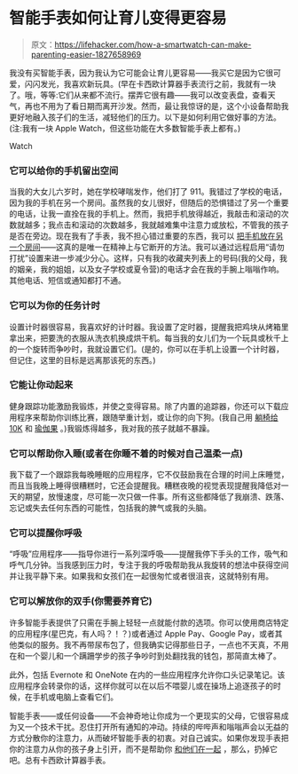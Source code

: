 # 智能手表如何让育儿变得更容易

> 原文：<https://lifehacker.com/how-a-smartwatch-can-make-parenting-easier-1827658969>

我没有买智能手表，因为我认为它可能会让育儿更容易——我买它是因为它很可爱，闪闪发光，我喜欢新玩具。(早在卡西欧计算器手表流行之前，我就有一块了。哦，等等:它们从来都不流行。摆弄它很有趣——我可以改变表盘，查看天气，再也不用为了看日期而离开沙发。然而，最让我惊讶的是，这个小设备帮助我更好地融入孩子们的生活，减轻他们的压力。以下是如何利用它做好事的方法。(注:我有一块 Apple Watch，但这些功能在大多数智能手表上都有。)

Watch

### **它可以给你的手机留出空间**

当我的大女儿六岁时，她在学校哮喘发作，他们打了 911。我错过了学校的电话，因为我的手机在另一个房间。虽然我的女儿很好，但随后的恐惧错过了另一个重要的电话，让我一直拴在我的手机上。然而，我把手机放得越近，我敲击和滚动的次数就越多；我点击和滚动的次数越多，我就越难集中注意力或放松，不管我的孩子是否在旁边。现在我有了手表，我不担心错过重要的东西，我可以 [把手机放在另一个房间](https://www.theatlantic.com/technology/archive/2017/08/a-sitting-phone-gathers-brain-dross/535476/)——这真的是唯一在精神上与它断开的方法。我可以通过远程启用“请勿打扰”设置来进一步减少分心。这样，只有我的收藏夹列表上的号码(我的父母，我的姻亲，我的姐姐，以及女子学校或夏令营)的电话才会在我的手腕上嗡嗡作响。其他电话、短信或通知都打不通。

### **它可以为你的任务计时**

设置计时器很容易，我喜欢好的计时器。我设置了定时器，提醒我把鸡块从烤箱里拿出来，把要洗的衣服从洗衣机换成烘干机。每当我的女儿们为一个玩具或秋千上的一个旋转而争吵时，我就设置它们。(是的，你可以在手机上设置一个计时器，但记住，这里的目标是远离那该死的东西。)

### **它能让你动起来**

健身跟踪功能激励我锻炼，并使之变得容易。除了内置的追踪器，你还可以下载应用程序来帮助你训练比赛，跟随举重计划，或让你的向下狗。(我自己用 [躺椅给 10K](https://itunes.apple.com/us/app/10k-runner-couch-to-10k-run/id456591673?mt=8) 和 [瑜伽果](https://itunes.apple.com/us/app/yogaglo-yoga-and-meditation/id1023475268?mt=8) 。)我锻炼得越多，我对我的孩子就越不暴躁。

### **它可以帮助你入睡(或者在你睡不着的时候对自己温柔一点)**

我下载了一个跟踪我每晚睡眠的应用程序，它不仅鼓励我在合理的时间上床睡觉，而且当我晚上睡得很糟糕时，它还会提醒我。糟糕夜晚的视觉表现提醒我降低对一天的期望，放慢速度，尽可能一次只做一件事。所有这些都降低了我崩溃、跌落、忘记或失去任何东西的可能性，包括我的脾气或我的头脑。

### **它可以提醒你呼吸**

“呼吸”应用程序——指导你进行一系列深呼吸——提醒我停下手头的工作，吸气和呼气几分钟。当我感到压力时，专注于我的呼吸帮助我从我旋转的想法中获得空间并让我平静下来。如果我和女孩们在一起很匆忙或者很沮丧，这就特别有用。

### **它可以解放你的双手(你需要养育它)**

许多智能手表提供了只需在手腕上轻轻一点就能付款的选项。你可以使用商店特定的应用程序(星巴克，有人吗？！？)或者通过 Apple Pay、Google Pay，或者其他类似的服务。我不再带尿布包了，但我确实记得那些日子，一点也不天真，不用在和一个婴儿和一个蹒跚学步的孩子争吵时到处翻找我的钱包，那简直太棒了。

此外，包括 Evernote 和 OneNote 在内的一些应用程序允许你口头记录笔记。该应用程序会转录你的话，这样你就可以在以后不喂婴儿或在操场上追逐孩子的时候，在手机或电脑上查看它们。

智能手表——或任何设备——不会神奇地让你成为一个更现实的父母，它很容易成为又一个技术干扰。忍住打开所有通知的冲动。持续的哔哔声和嗡嗡声会以无益的方式分散你的注意力，从而破坏智能手表的初衷。对自己诚实。如果你发现手表把你的注意力从你的孩子身上引开，而不是帮助你 [和他们在一起](https://offspring.lifehacker.com/how-to-be-less-distracted-with-your-kids-1826969180) ，那么，扔掉它吧。总有卡西欧计算器手表。